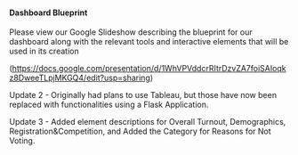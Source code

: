 #### Dashboard Blueprint

Please view our Google Slideshow describing the blueprint for our dashboard along with the relevant tools and interactive elements that will be used in its creation 

(https://docs.google.com/presentation/d/1WhVPVddcrRItrDzvZA7foiSAIoqkz8DweeTLpjMKGQ4/edit?usp=sharing)

Update 2 - Originally had plans to use Tableau, but those have now been replaced with functionalities using a Flask Application.

Update 3 - Added element descriptions for Overall Turnout, Demographics, Registration&Competition, and Added the Category for Reasons for Not Voting.